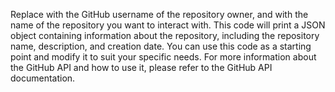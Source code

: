 Replace <username> with the GitHub username of the repository owner, and <repository> with the name of the repository you want to interact with. This code will print a JSON object containing information about the repository, including the repository name, description, and creation date. You can use this code as a starting point and modify it to suit your specific needs. For more information about the GitHub API and how to use it, please refer to the GitHub API documentation.
